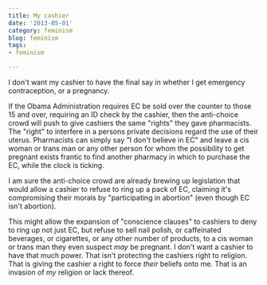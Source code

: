 ```yaml
---
title: My cashier
date: '2013-05-01'
category: feminism
blog: feminism
tags:
- feminism

---
```


I don't want my cashier to have the final say in whether I get emergency contraception, or a pregnancy.

If the Obama Administration requires EC be sold over the counter to those 15 and over, requiring an ID check by the cashier, then the anti-choice crowd will push to give cashiers the same "rights" they gave pharmacists. The "right" to interfere in a persons private decisions regard the use of their uterus. Pharmacists can simply say "I don't believe in EC" and leave a cis woman or trans man or any other person for whom the possibility to get pregnant exists frantic to find another pharmacy in which to purchase the EC, while the clock is ticking.

I am sure the anti-choice crowd are already brewing up legislation that would allow a cashier to refuse to ring up a pack of EC, claiming it's compromising their morals by "participating in abortion" (even though EC isn't abortion).

This might allow the expansion of "conscience clauses" to cashiers to deny to ring up not just EC, but refuse to sell nail polish, or caffeinated beverages, or cigarettes, or any other number of products, to a cis woman or trans man they even suspect <em>may </em>be pregnant. I don't want a cashier to have that much power. That isn't protecting the cashiers right to religion. That is giving the cashier a right to force <em>their</em> beliefs onto me. That is an invasion of <em>my</em> religion or lack thereof.
